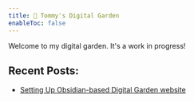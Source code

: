 ```yaml
---
title: 👋 Tommy's Digital Garden
enableToc: false
---
```


Welcome to my digital garden. It's a work in progress! 


##  Recent Posts: 
- [Setting Up Obsidian-based Digital Garden website](blamechance.github.io/content/Digital_Garden_(Public)/Setting%20Up%20Obsidian-based%20Digital%20Garden%20website.md)


